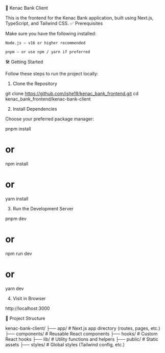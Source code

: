 🚀 Kenac Bank Client

This is the frontend for the Kenac Bank application, built using Next.js, TypeScript, and Tailwind CSS.
✅ Prerequisites

Make sure you have the following installed:

    Node.js — v16 or higher recommended

    pnpm — or use npm / yarn if preferred

🛠 Getting Started

Follow these steps to run the project locally:
1. Clone the Repository

git clone https://github.com/ishe19/kenac_bank_frontend.git
cd kenac_bank_frontend/kenac-bank-client

2. Install Dependencies

Choose your preferred package manager:

pnpm install
# or
npm install
# or
yarn install

3. Run the Development Server

pnpm dev
# or
npm run dev
# or
yarn dev

4. Visit in Browser

http://localhost:3000

🧱 Project Structure

kenac-bank-client/
├── app/         # Next.js app directory (routes, pages, etc.)
├── components/  # Reusable React components
├── hooks/       # Custom React hooks
├── lib/         # Utility functions and helpers
├── public/      # Static assets
├── styles/      # Global styles (Tailwind config, etc.)

